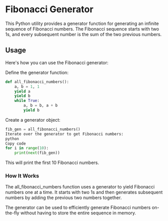 # Fibonacci Generator
This Python utility provides a generator function for generating an infinite sequence of Fibonacci numbers. The Fibonacci sequence starts with two 1s, and every subsequent number is the sum of the two previous numbers.

## Usage
Here's how you can use the Fibonacci generator:

Define the generator function:

```python
def all_fibonacci_numbers():
    a, b = 1, 1
    yield a
    yield b
    while True:
        a, b = b, a + b
        yield b
```
Create a generator object:
```python
fib_gen = all_fibonacci_numbers()
Iterate over the generator to get Fibonacci numbers:
python
Copy code
for i in range(10):
    print(next(fib_gen))
```
This will print the first 10 Fibonacci numbers.

### How It Works

The all_fibonacci_numbers function uses a generator to yield Fibonacci numbers one at a time. It starts with two 1s and then generates subsequent numbers by adding the previous two numbers together.

The generator can be used to efficiently generate Fibonacci numbers on-the-fly without having to store the entire sequence in memory.
